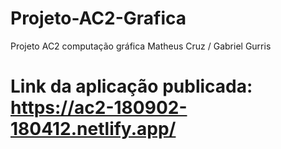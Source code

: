 # Projeto-AC2-Grafica
Projeto AC2 computação gráfica Matheus Cruz / Gabriel Gurris

# Link da aplicação publicada: https://ac2-180902-180412.netlify.app/
